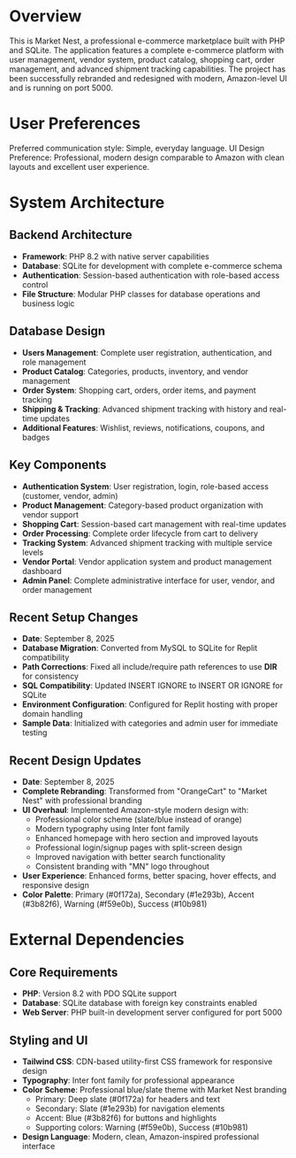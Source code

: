 # Overview

This is Market Nest, a professional e-commerce marketplace built with PHP and SQLite. The application features a complete e-commerce platform with user management, vendor system, product catalog, shopping cart, order management, and advanced shipment tracking capabilities. The project has been successfully rebranded and redesigned with modern, Amazon-level UI and is running on port 5000.

# User Preferences

Preferred communication style: Simple, everyday language.
UI Design Preference: Professional, modern design comparable to Amazon with clean layouts and excellent user experience.

# System Architecture

## Backend Architecture
- **Framework**: PHP 8.2 with native server capabilities
- **Database**: SQLite for development with complete e-commerce schema
- **Authentication**: Session-based authentication with role-based access control
- **File Structure**: Modular PHP classes for database operations and business logic

## Database Design
- **Users Management**: Complete user registration, authentication, and role management
- **Product Catalog**: Categories, products, inventory, and vendor management
- **Order System**: Shopping cart, orders, order items, and payment tracking
- **Shipping & Tracking**: Advanced shipment tracking with history and real-time updates
- **Additional Features**: Wishlist, reviews, notifications, coupons, and badges

## Key Components
- **Authentication System**: User registration, login, role-based access (customer, vendor, admin)
- **Product Management**: Category-based product organization with vendor support
- **Shopping Cart**: Session-based cart management with real-time updates
- **Order Processing**: Complete order lifecycle from cart to delivery
- **Tracking System**: Advanced shipment tracking with multiple service levels
- **Vendor Portal**: Vendor application system and product management dashboard
- **Admin Panel**: Complete administrative interface for user, vendor, and order management

## Recent Setup Changes
- **Date**: September 8, 2025
- **Database Migration**: Converted from MySQL to SQLite for Replit compatibility
- **Path Corrections**: Fixed all include/require path references to use __DIR__ for consistency
- **SQL Compatibility**: Updated INSERT IGNORE to INSERT OR IGNORE for SQLite
- **Environment Configuration**: Configured for Replit hosting with proper domain handling
- **Sample Data**: Initialized with categories and admin user for immediate testing

## Recent Design Updates
- **Date**: September 8, 2025
- **Complete Rebranding**: Transformed from "OrangeCart" to "Market Nest" with professional branding
- **UI Overhaul**: Implemented Amazon-style modern design with:
  - Professional color scheme (slate/blue instead of orange)
  - Modern typography using Inter font family
  - Enhanced homepage with hero section and improved layouts
  - Professional login/signup pages with split-screen design
  - Improved navigation with better search functionality
  - Consistent branding with "MN" logo throughout
- **User Experience**: Enhanced forms, better spacing, hover effects, and responsive design
- **Color Palette**: Primary (#0f172a), Secondary (#1e293b), Accent (#3b82f6), Warning (#f59e0b), Success (#10b981)

# External Dependencies

## Core Requirements
- **PHP**: Version 8.2 with PDO SQLite support
- **Database**: SQLite database with foreign key constraints enabled
- **Web Server**: PHP built-in development server configured for port 5000

## Styling and UI
- **Tailwind CSS**: CDN-based utility-first CSS framework for responsive design
- **Typography**: Inter font family for professional appearance
- **Color Scheme**: Professional blue/slate theme with Market Nest branding
  - Primary: Deep slate (#0f172a) for headers and text
  - Secondary: Slate (#1e293b) for navigation elements  
  - Accent: Blue (#3b82f6) for buttons and highlights
  - Supporting colors: Warning (#f59e0b), Success (#10b981)
- **Design Language**: Modern, clean, Amazon-inspired professional interface